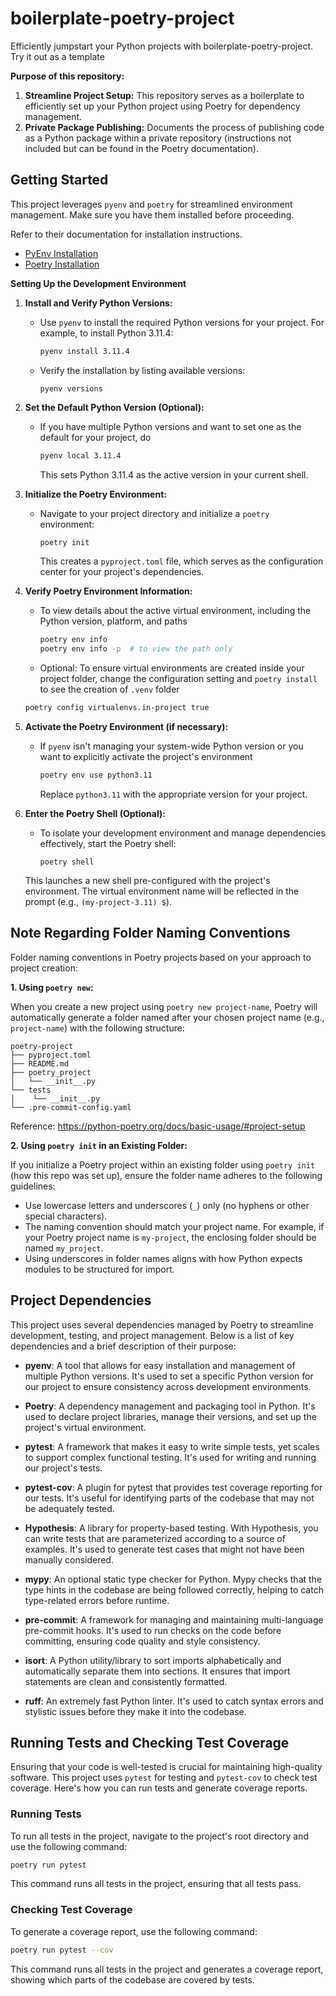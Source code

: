 # boilerplate-poetry-project

Efficiently jumpstart your Python projects with boilerplate-poetry-project. Try it out as a template

**Purpose of this repository:**

1. **Streamline Project Setup:** This repository serves as a boilerplate to efficiently set up your Python project using Poetry for dependency management.
2. **Private Package Publishing:** Documents the process of publishing code as a Python package within a private repository (instructions not included but can be found in the Poetry documentation).

## Getting Started

This project leverages `pyenv` and `poetry` for streamlined environment management. Make sure you have them installed before proceeding.

Refer to their documentation for installation instructions.

* [PyEnv Installation](https://github.com/pyenv/pyenv?tab=readme-ov-file#getting-pyenv)
* [Poetry Installation](https://python-poetry.org/docs/#installing-with-the-official-installer)

**Setting Up the Development Environment**

1. **Install and Verify Python Versions:**

   * Use `pyenv` to install the required Python versions for your project. For example, to install Python 3.11.4:

     ```bash
     pyenv install 3.11.4
     ```
   * Verify the installation by listing available versions:

     ```
     pyenv versions
     ```
2. **Set the Default Python Version (Optional):**

   * If you have multiple Python versions and want to set one as the default for your project, do

     ```bash
     pyenv local 3.11.4
     ```

     This sets Python 3.11.4 as the active version in your current shell.
3. **Initialize the Poetry Environment:**

   * Navigate to your project directory and initialize a `poetry` environment:

     ```bash
     poetry init
     ```

     This creates a `pyproject.toml` file, which serves as the configuration center for your project's dependencies.
4. **Verify Poetry Environment Information:**

   * To view details about the active virtual environment, including the Python version, platform, and paths

     ```bash
     poetry env info
     poetry env info -p  # to view the path only
     ```
   * Optional: To ensure virtual environments are created inside your project folder, change the configuration setting and `poetry install` to see the creation of `.venv` folder

   ```bash
   poetry config virtualenvs.in-project true
   ```
5. **Activate the Poetry Environment (if necessary):**

   * If `pyenv` isn't managing your system-wide Python version or you want to explicitly activate the project's environment

     ```bash
     poetry env use python3.11
     ```

     Replace `python3.11` with the appropriate version for your project.
6. **Enter the Poetry Shell (Optional):**

   * To isolate your development environment and manage dependencies effectively, start the Poetry shell:

     ```
     poetry shell
     ```

   This launches a new shell pre-configured with the project's environment. The virtual environment name will be reflected in the prompt (e.g., `(my-project-3.11) $`).

## Note Regarding Folder Naming Conventions

Folder naming conventions in Poetry projects based on your approach to project creation:

**1. Using `poetry new`:**

When you create a new project using `poetry new project-name`, Poetry will automatically generate a folder named after your chosen project name (e.g., `project-name`) with the following structure:

```
poetry-project
├── pyproject.toml
├── README.md
├── poetry_project
│   └── __init__.py
└── tests
│    └── __init__.py 
└── .pre-commit-config.yaml

```

Reference: https://python-poetry.org/docs/basic-usage/#project-setup

**2. Using `poetry init` in an Existing Folder:**

If you initialize a Poetry project within an existing folder using `poetry init` (how this repo was set up), ensure the folder name adheres to the following guidelines:

* Use lowercase letters and underscores (`_`) only (no hyphens or other special characters).
* The naming convention should match your project name. For example, if your Poetry project name is `my-project`, the enclosing folder should be named `my_project`.
* Using underscores in folder names aligns with how Python expects modules to be structured for import.


## Project Dependencies

This project uses several dependencies managed by Poetry to streamline development, testing, and project management. Below is a list of key dependencies and a brief description of their purpose:

- **pyenv**: A tool that allows for easy installation and management of multiple Python versions. It's used to set a specific Python version for our project to ensure consistency across development environments.

- **Poetry**: A dependency management and packaging tool in Python. It's used to declare project libraries, manage their versions, and set up the project's virtual environment.

- **pytest**: A framework that makes it easy to write simple tests, yet scales to support complex functional testing. It's used for writing and running our project's tests.

- **pytest-cov**: A plugin for pytest that provides test coverage reporting for our tests. It's useful for identifying parts of the codebase that may not be adequately tested.

- **Hypothesis**: A library for property-based testing. With Hypothesis, you can write tests that are parameterized according to a source of examples. It's used to generate test cases that might not have been manually considered.

- **mypy**: An optional static type checker for Python. Mypy checks that the type hints in the codebase are being followed correctly, helping to catch type-related errors before runtime.

- **pre-commit**: A framework for managing and maintaining multi-language pre-commit hooks. It's used to run checks on the code before committing, ensuring code quality and style consistency.

- **isort**: A Python utility/library to sort imports alphabetically and automatically separate them into sections. It ensures that import statements are clean and consistently formatted.

- **ruff**: An extremely fast Python linter. It's used to catch syntax errors and stylistic issues before they make it into the codebase.


## Running Tests and Checking Test Coverage

Ensuring that your code is well-tested is crucial for maintaining high-quality software. This project uses `pytest` for testing and `pytest-cov` to check test coverage. Here's how you can run tests and generate coverage reports.

### Running Tests

To run all tests in the project, navigate to the project's root directory and use the following command:

```bash
poetry run pytest
```

This command runs all tests in the project, ensuring that all tests pass.

### Checking Test Coverage

To generate a coverage report, use the following command:

```bash
poetry run pytest --cov
```

This command runs all tests in the project and generates a coverage report, showing which parts of the codebase are covered by tests.
